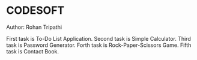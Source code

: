 # CODESOFT
Author: Rohan Tripathi

First task is To-Do List Application.
Second task is Simple Calculator.
Third task is Password Generator.
Forth task is Rock-Paper-Scissors Game.
Fifth task is Contact Book.



